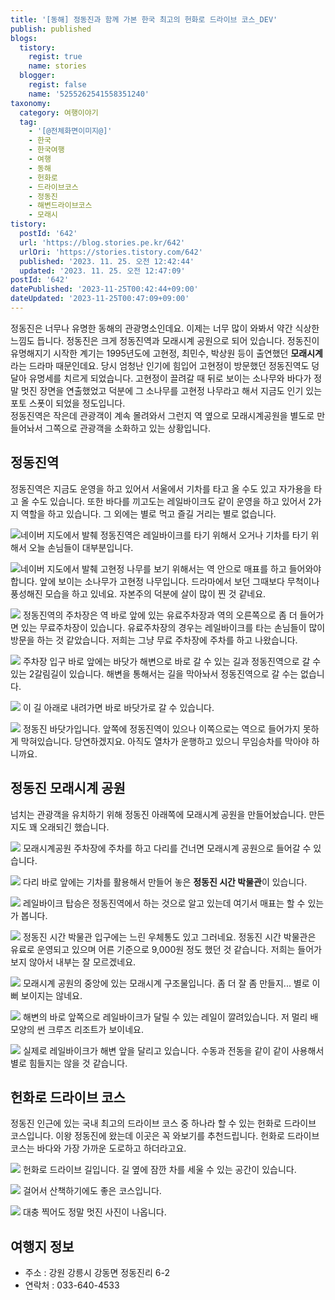 ```yaml
---
title: '[동해] 정동진과 함께 가본 한국 최고의 헌화로 드라이브 코스_DEV'
publish: published
blogs:
  tistory:
    regist: true
    name: stories
  blogger:
    regist: false
    name: '5255262541558351240'
taxonomy:
  category: 여행이야기
  tag:
    - '[@전체화면이미지@]'
    - 한국
    - 한국여행
    - 여행
    - 동해
    - 헌화로
    - 드라이브코스
    - 정동진
    - 해변드라이브코스
    - 모래시
tistory:
  postId: '642'
  url: 'https://blog.stories.pe.kr/642'
  urlOri: 'https://stories.tistory.com/642'
  published: '2023. 11. 25. 오전 12:42:44'
  updated: '2023. 11. 25. 오전 12:47:09'
postId: '642'
datePublished: '2023-11-25T00:42:44+09:00'
dateUpdated: '2023-11-25T00:47:09+09:00'
---
```


정동진은 너무나 유명한 동해의 관광명소인데요. 이제는 너무 많이 와봐서 약간 식상한 느낌도 듭니다. 정동진은 크게 정동진역과 모래시계 공원으로 되어 있습니다. 정동진이 유명해지기 시작한 계기는 1995년도에 고현정, 최민수, 박상원 등이 출연했던 **모래시계**라는 드라마 때문인데요. 당시 엄청난 인기에 힘입어 고현정이 방문했던 정동진역도 덩달아 유명세를 치르게 되었습니다. 고현정이 끌려갈 때 뒤로 보이는 소나무와 바다가 정말 멋진 장면을 연출했었고 덕분에 그 소나무를 고현정 나무라고 해서 지금도 인기 있는 포토 스폿이 되었을 정도입니다.  
정동진역은 작은데 관광객이 계속 몰려와서 그런지 역 옆으로 모래시계공원을 별도로 만들어놔서 그쪽으로 관광객을 소화하고 있는 상황입니다.

## 정동진역

정동진역은 지금도 운영을 하고 있어서 서울에서 기차를 타고 올 수도 있고 자가용을 타고 올 수도 있습니다. 또한 바다를 끼고도는 레일바이크도 같이 운영을 하고 있어서 2가지 역할을 하고 있습니다. 그 외에는 별로 먹고 즐길 거리는 별로 없습니다.

![네이버 지도에서 발췌](images/2023-11-25-00-08-08.png)
정동진역은 레일바이크를 타기 위해서 오거나 기차를 타기 위해서 오늘 손님들이 대부분입니다.

![네이버 지도에서 발췌](images/2023-11-25-00-10-39.png)
고현정 나무를 보기 위해서는 역 안으로 매표를 하고 들어와야 합니다. 앞에 보이는 소나무가 고현정 나무입니다.
드라마에서 보던 그때보다 무척이나 풍성해진 모습을 하고 있네요. 자본주의 덕분에 살이 많이 찐 것 같네요.

![](./images/njo2_20231120_132231_1.jpg)
정동진역의 주차장은 역 바로 앞에 있는 유료주차장과 역의 오른쪽으로 좀 더 들어가면 있는 무료주차장이 있습니다. 유료주차장의 경우는 레일바이크를 타는 손님들이 많이 방문을 하는 것 같았습니다. 저희는 그냥 무료 주차장에 주차를 하고 나왔습니다.

![](./images/njo2_20231120_132310.jpg)
주차장 입구 바로 앞에는 바닷가 해변으로 바로 갈 수 있는 길과 정동진역으로 갈 수 있는 2갈림길이 있습니다.
해변을 통해서는 길을 막아놔서 정동진역으로 갈 수는 없습니다.

![](./images/njo2_20231120_132316_1.jpg)
이 길 아래로 내려가면 바로 바닷가로 갈 수 있습니다.

![](./images/njo2_20231120_132633.jpg)
정동진 바닷가입니다. 앞쪽에 정동진역이 있으나 이쪽으로는 역으로 들어가지 못하게 막혀있습니다. 당연하겠지요. 아직도 열차가 운행하고 있으니 무임승차를 막아야 하니까요.

## 정동진 모래시계 공원

넘치는 관광객을 유치하기 위해 정동진 아래쪽에 모래시계 공원을 만들어놨습니다. 만든지도 꽤 오래되긴 했습니다.

![](./images/njo2_20231120_123453_1.jpg)
모래시계공원 주차장에 주차를 하고 다리를 건너면 모래시계 공원으로 들어갈 수 있습니다.

![](./images/njo2_20231120_123546.jpg)
다리 바로 앞에는 기차를 활용해서 만들어 놓은 **정동진 시간 박물관**이 있습니다.

![](./images/njo2_20231120_123721_1.jpg)
레일바이크 탑승은 정동진역에서 하는 것으로 알고 있는데 여기서 매표는 할 수 있는가 봅니다.

![](./images/njo2_20231120_123747_1.jpg)
정동진 시간 박물관 입구에는 느린 우체통도 있고 그러네요. 정동진 시간 박물관은 유료로 운영되고 있으며 어른 기준으로 9,000원 정도 했던 것 같습니다. 저희는 들어가 보지 않아서 내부는 잘 모르겠네요.

![](./images/njo2_20231120_123801_1.jpg)
모래시계 공원의 중앙에 있는 모래시계 구조물입니다. 좀 더 잘 좀 만들지... 별로 이뻐 보이지는 않네요.

![](./images/njo2_20231120_124313_1.jpg)
해변의 바로 앞쪽으로 레일바이크가 달릴 수 있는 레일이 깔려있습니다. 저 멀리 배 모양의 썬 크루즈 리조트가 보이네요.

![](./images/njo2_20231120_130657_1.jpg)
실제로 레일바이크가 해변 앞을 달리고 있습니다. 수동과 전동을 같이 같이 사용해서 별로 힘들지는 않을 것 같습니다.

## 헌화로 드라이브 코스

정동진 인근에 있는 국내 최고의 드라이브 코스 중 하나라 할 수 있는 헌화로 드라이브 코스입니다. 이왕 정동진에 왔는데 이곳은 꼭 와보기를 추천드립니다. 헌화로 드라이브 코스는 바다와 가장 가까운 도로하고 하더라고요.

![](./images/njo2_20231120_140435.jpg)
헌화로 드라이브 길입니다. 길 옆에 잠깐 차를 세울 수 있는 공간이 있습니다.

![](./images/njo2_20231120_140308.jpg)
걸어서 산책하기에도 좋은 코스입니다.

![](./images/njo2_20231120_140403.jpg)
대충 찍어도 정말 멋진 사진이 나옵니다.

## 여행지 정보

- 주소 : 강원 강릉시 강동면 정동진리 6-2
- 연락처 : 033-640-4533
